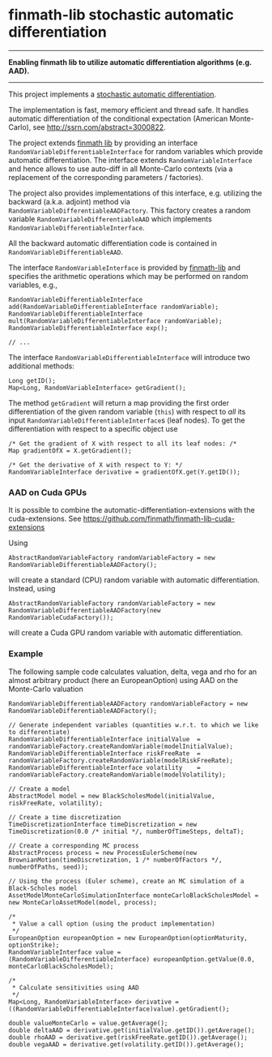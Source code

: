 finmath-lib stochastic automatic differentiation
==========

****************************************

**Enabling finmath lib to utilize automatic differentiation algorithms (e.g. AAD).**

****************************************

This project implements a [stochastic automatic differentiation](http://ssrn.com/abstract=2995695).

The implementation is fast, memory efficient and thread safe. It handles automatic differentiation of the conditional expectation (American Monte-Carlo), see http://ssrn.com/abstract=3000822.

The project extends [finmath lib](http://finmath.net/finmath-lib) by
providing an interface <code>RandomVariableDifferentiableInterface</code>
for random variables which provide automatic differentiation.
The interface extends <code>RandomVariableInterface</code> and
hence allows to use auto-diff in all Monte-Carlo contexts
(via a replacement of the corresponding parameters / factories).

The project also provides implementations of this interface, e.g. utilizing
the backward (a.k.a. adjoint) method via <code>RandomVariableDifferentiableAADFactory</code>.
This factory creates a random variable <code>RandomVariableDifferentiableAAD</code> which implements <code>RandomVariableDifferentiableInterface</code>.

All the backward automatic differentiation code is contained in
<code>RandomVariableDifferentiableAAD</code>.

The interface <code>RandomVariableInterface</code> is provided by [finmath-lib](http://finmath.net/finmath-lib) and specifies the arithmetic operations which may be performed on random variables, e.g.,

    RandomVariableDifferentiableInterface add(RandomVariableDifferentiableInterface randomVariable);    
    RandomVariableDifferentiableInterface mult(RandomVariableDifferentiableInterface randomVariable);
    RandomVariableDifferentiableInterface exp();
    
    // ...  

The interface <code>RandomVariableDifferentiableInterface</code> will introduce
two additional methods:

    Long getID();   
    Map<Long, RandomVariableInterface> getGradient();

The method <code>getGradient</code> will return a map providing the
first order differentiation of the given random variable (<code>this</code>)
with respect to *all* its input <code>RandomVariableDifferentiableInterface</code>s (leaf nodes). To get the differentiation with respect to a specific object use

    /* Get the gradient of X with respect to all its leaf nodes: /*
    Map gradientOfX = X.getGradient();

    /* Get the derivative of X with respect to Y: */
    RandomVariableInterface derivative = gradientOfX.get(Y.getID());

### AAD on Cuda GPUs

It is possible to combine the automatic-differentiation-extensions with the cuda-extensions. 
See https://github.com/finmath/finmath-lib-cuda-extensions 

Using

    AbstractRandomVariableFactory randomVariableFactory = new RandomVariableDifferentiableAADFactory();

will create a standard (CPU) random variable with automatic differentiation. Instead, using

    AbstractRandomVariableFactory randomVariableFactory = new RandomVariableDifferentiableAADFactory(new RandomVariableCudaFactory());

will create a Cuda GPU random variable with automatic differentiation.

### Example

The following sample code calculates valuation, delta, vega and rho for an
almost arbitrary product (here an EuropeanOption) using
AAD on the Monte-Carlo valuation

    RandomVariableDifferentiableAADFactory randomVariableFactory = new RandomVariableDifferentiableAADFactory();
    
    // Generate independent variables (quantities w.r.t. to which we like to differentiate)
    RandomVariableDifferentiableInterface initialValue  = randomVariableFactory.createRandomVariable(modelInitialValue);
    RandomVariableDifferentiableInterface riskFreeRate  = randomVariableFactory.createRandomVariable(modelRiskFreeRate);
    RandomVariableDifferentiableInterface volatility    = randomVariableFactory.createRandomVariable(modelVolatility);
    
    // Create a model
    AbstractModel model = new BlackScholesModel(initialValue, riskFreeRate, volatility);
    
    // Create a time discretization
    TimeDiscretizationInterface timeDiscretization = new TimeDiscretization(0.0 /* initial */, numberOfTimeSteps, deltaT);
    
    // Create a corresponding MC process
    AbstractProcess process = new ProcessEulerScheme(new BrownianMotion(timeDiscretization, 1 /* numberOfFactors */, numberOfPaths, seed));
    
    // Using the process (Euler scheme), create an MC simulation of a Black-Scholes model
    AssetModelMonteCarloSimulationInterface monteCarloBlackScholesModel = new MonteCarloAssetModel(model, process);
    
    /*
     * Value a call option (using the product implementation)
     */
    EuropeanOption europeanOption = new EuropeanOption(optionMaturity, optionStrike);
    RandomVariableInterface value = (RandomVariableDifferentiableInterface) europeanOption.getValue(0.0, monteCarloBlackScholesModel);
    
    /*
     * Calculate sensitivities using AAD
     */
    Map<Long, RandomVariableInterface> derivative = ((RandomVariableDifferentiableInterface)value).getGradient();
        
    double valueMonteCarlo = value.getAverage();
    double deltaAAD = derivative.get(initialValue.getID()).getAverage();
    double rhoAAD = derivative.get(riskFreeRate.getID()).getAverage();
    double vegaAAD = derivative.get(volatility.getID()).getAverage();

